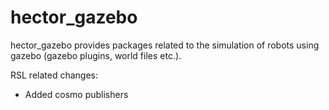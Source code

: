 hector_gazebo
=============

hector_gazebo provides packages related to the simulation of robots using gazebo (gazebo plugins, world files etc.).

RSL related changes:
- Added cosmo publishers
